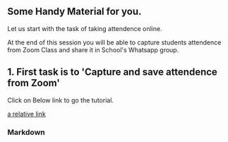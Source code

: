 ## Some Handy Material for you.

Let us start with the task of taking attendence online.

At the end of this session you will be able to capture students attendence from Zoom Class and share it in School's Whatsapp group.

## 1. First task is to 'Capture and save attendence from Zoom'
Click on Below link to go the tutorial.

  [a relative link](CaptureAttendence/capture_save_from_zoom.md)

### Markdown


